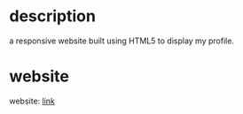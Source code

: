 # description
a responsive website built using HTML5 to display my profile.
# website
website: [link](https://the-code-innovator.github.io)
